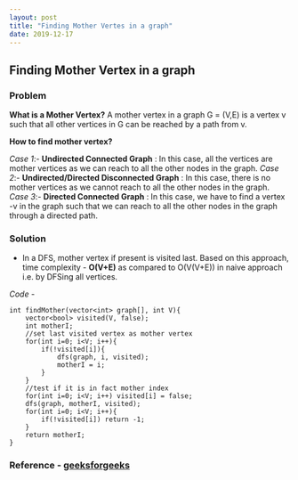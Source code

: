 ```yaml
---
layout: post
title: "Finding Mother Vertes in a graph"
date: 2019-12-17
---
```


## Finding Mother Vertex in a graph
### Problem
**What is a Mother Vertex?**
A mother vertex in a graph G = (V,E) is a vertex v such that all other vertices in G can be reached by a path from v.

**How to find mother vertex?**

_Case 1_:- **Undirected Connected Graph** : In this case, all the vertices are mother vertices as we can reach to all the other nodes in the graph.
_Case 2_:- **Undirected/Directed Disconnected Graph** : In this case, there is no mother vertices as we cannot reach to all the other nodes in the graph.
_Case 3_:- **Directed Connected Graph** : In this case, we have to find a vertex -v in the graph such that we can reach to all the other nodes in the graph through a directed path.

### Solution
- In a DFS, mother vertex if present is visited last. Based on this approach, time complexity - **O(V+E)** as compared to O(V(V+E)) in naive approach i.e. by DFSing all vertices.

_Code_ - 
```
int findMother(vector<int> graph[], int V){
	vector<bool> visited(V, false);
	int motherI;
	//set last visited vertex as mother vertex
	for(int i=0; i<V; i++){
		if(!visited[i]){
			dfs(graph, i, visited);
			motherI = i;
		}
	}
	//test if it is in fact mother index
	for(int i=0; i<V; i++) visited[i] = false;
	dfs(graph, motherI, visited);
	for(int i=0; i<V; i++){
		if(!visited[i]) return -1;
	}
	return motherI;
}
```
### Reference - [geeksforgeeks](https://www.geeksforgeeks.org/find-a-mother-vertex-in-a-graph/)
